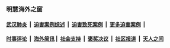 
### 明慧海外之窗

####  [武汉肺炎](indexes/365.md?t=05290901) &nbsp;|&nbsp;  [迫害案例综述](indexes/328.md?t=05290901) &nbsp;|&nbsp; [迫害致死案例](indexes/277.md?t=05290901)  &nbsp;|&nbsp; [更多迫害案例](indexes/81.md?t=05290901)  &nbsp;|&nbsp; 
####  [时事评论](indexes/19.md?t=05290901) &nbsp;|&nbsp; [海外简讯](indexes/245.md?t=05290901)&nbsp;|&nbsp;  [社会支持](indexes/140.md?t=05290901) &nbsp;|&nbsp; [褒奖决议](indexes/282.md?t=05290901) &nbsp;|&nbsp; [社区报道](indexes/91.md?t=05290901)  &nbsp;|&nbsp; [天人之间](indexes/78.md?t=05290901) 

